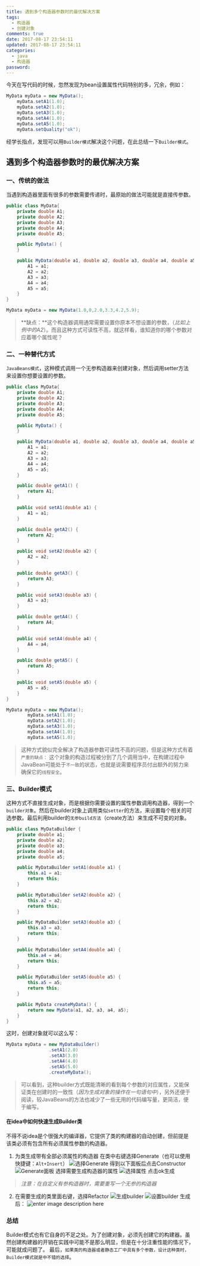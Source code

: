 ```yaml
---
title: 遇到多个构造器参数时的最优解决方案
tags:
  - 构造器
  - 创建对象
comments: true
date: 2017-08-17 23:54:11
updated: 2017-08-17 23:54:11
categories: 
  - java
  - 构造器
password:
---
```

今天在写代码的时候，忽然发现为bean设置属性代码特别的多，冗余，例如：
```java
MyData myData = new MyData();
	myData.setA1(1.0);
    myData.setA2(1.0);
    myData.setA3(1.0);
    myData.setA4(1.0);
    myData.setA5(1.0);
    myData.setQuality("ok");
```
经学长指点，发现可以用`Builder模式`解决这个问题，在此总结一下`Builder模式`。
<!-- more -->
## 遇到多个构造器参数时的最优解决方案

### 一、传统的做法
当遇到构造器里面有很多的参数需要传递时，最原始的做法可能就是直接传参数。
```java
public class MyData{
    private double A1;
    private double A2;
    private double A3;
    private double A4;
    private double A5;

    public MyData() {
    }

    public MyData(double a1, double a2, double a3, double a4, double a5) {
        A1 = a1;
        A2 = a2;
        A3 = a3;
        A4 = a4;
        A5 = a5;
    }
}
```
```java
MyData myData = new MyData(1.0,0,2.0,3.3,4.2,5.9);
```
>**缺点：**这个构造器调用通常需要设置你原本不想设置的参数，（*比如上例中的A2*）。而且这种方式可读性不高，就这样看，谁知道你的哪个参数对应着哪个属性呢？

### 二、一种替代方式
`JavaBeans模式`，这种模式调用一个无参构造器来创建对象，然后调用setter方法来设置你想要设置的参数。
```java
public class MyData{
    private double A1;
    private double A2;
    private double A3;
    private double A4;
    private double A5;

    public MyData() {
    }

    public MyData(double a1, double a2, double a3, double a4, double a5) {
        A1 = a1;
        A2 = a2;
        A3 = a3;
        A4 = a4;
        A5 = a5;
    }

    public double getA1() {
        return A1;
    }

    public void setA1(double a1) {
        A1 = a1;
    }

    public double getA2() {
        return A2;
    }

    public void setA2(double a2) {
        A2 = a2;
    }

    public double getA3() {
        return A3;
    }

    public void setA3(double a3) {
        A3 = a3;
    }

    public double getA4() {
        return A4;
    }

    public void setA4(double a4) {
        A4 = a4;
    }

    public double getA5() {
        return A5;
    }

    public void setA5(double a5) {
        A5 = a5;
    }
}
```
```java
MyData myData = new MyData();
		myData.setA1(1.0);
        myData.setA2(1.0);
        myData.setA3(1.0);
        myData.setA4(1.0);
        myData.setA5(1.0);
```
>这种方式貌似完全解决了构造器参数可读性不高的问题，但是这种方式有着`严重的缺点：`
>这个对象的构造过程被分到了几个调用当中，在构建过程中JavaBean可能处于`不一致`的状态，也就是说需要程序员付出额外的努力来确保它的`线程安全`。

### 三、Builder模式
这种方式不直接生成对象，而是根据你需要设置的属性参数调用构造器，得到一个`builder对象`。然后在builder对象上调用类似`setter`的方法，来设置每个相关的可选参数。最后利用builder的`无参build方法`（create方法）来生成不可变的对象。
```java
public class MyDataBuilder {
	private double a1;
	private double a2;
	private double a3;
	private double a4;
	private double a5;

	public MyDataBuilder setA1(double a1) {
		this.a1 = a1;
		return this;
	}

	public MyDataBuilder setA2(double a2) {
		this.a2 = a2;
		return this;
	}

	public MyDataBuilder setA3(double a3) {
		this.a3 = a3;
		return this;
	}

	public MyDataBuilder setA4(double a4) {
		this.a4 = a4;
		return this;
	}

	public MyDataBuilder setA5(double a5) {
		this.a5 = a5;
		return this;
	}

	public MyData createMyData() {
		return new MyData(a1, a2, a3, a4, a5);
	}
}
```
这时，创建对象就可以这么写：
```java
MyData myData = new MyDataBuilder()
				.setA1(2.0)
				.setA3(3.0)
				.setA4(4.0)
				.setA5(5.0)
				.createMyData();
```
>可以看到，这种builder方式既能清晰的看到每个参数的对应属性，又能保证类在创建时的一致性（*因为生成对象的操作在一句语句中*），另外还便于阅读，较JavaBeans的方法也减少了一些无用的代码编写量，更简洁，便于编写。

#### 在idea中如何快速生成Builder类
不得不说idea是个很强大的编译器，它提供了类的构建器的自动创建，但前提是该类必须有包含所有必须属性参数的构造器。

1. 为类生成带有全部必须属性的构造器
在类中右键选择Generate（也可以使用快捷键：`Alt+Insert`）
![选择Generate](http://ot87uvd34.bkt.clouddn.com/Builder%E6%9E%84%E5%BB%BA%E5%99%A8%E6%A8%A1%E5%BC%8F/%E5%8F%B3%E9%94%AEGenerate.jpg)
得到以下面板后点击Constructor
![Generate面板](http://ot87uvd34.bkt.clouddn.com/Builder%E6%9E%84%E5%BB%BA%E5%99%A8%E6%A8%A1%E5%BC%8F/Generate%E9%9D%A2%E6%9D%BF.jpg)
选择需要生成构造器的属性
![选择属性](http://ot87uvd34.bkt.clouddn.com/Builder%E6%9E%84%E5%BB%BA%E5%99%A8%E6%A8%A1%E5%BC%8F/%E5%B1%9E%E6%80%A7%E9%80%89%E6%8B%A9%E9%9D%A2%E6%9D%BF.jpg)
点击ok生成
>*注意：在自定义有参构造器时，需要重写一个无参的构造器*

2. 在需要生成的类里面右键，选择Refactor
![生成builder](http://ot87uvd34.bkt.clouddn.com/Builder%E6%9E%84%E5%BB%BA%E5%99%A8%E6%A8%A1%E5%BC%8F/%E7%94%9F%E6%88%90Builder%E7%B1%BB.jpg)
![设置builder](http://ot87uvd34.bkt.clouddn.com/Builder%E6%9E%84%E5%BB%BA%E5%99%A8%E6%A8%A1%E5%BC%8F/%E8%AE%BE%E7%BD%AEBuilder%E7%B1%BB.jpg)
生成后：
![enter image description here](http://ot87uvd34.bkt.clouddn.com/Builder%E6%9E%84%E5%BB%BA%E5%99%A8%E6%A8%A1%E5%BC%8F/%E7%94%9F%E6%88%90%E5%90%8E.jpg)

### 总结
Builder模式也有它自身的不足之处。为了创建对象，必须先创建它的构建器。虽然创建构建器的开销在实践中可能不是那么明显，但是在十分注重性能的情况下，可能就成问题了。
最后，`如果类的构造器或者静态工厂中具有多个参数，设计这种类时，Builder模式就是中不错的选择`。


